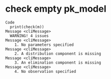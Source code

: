# check empty pk_model

    Code
      print(check(m))
    Message <cliMessage>
      WARNING! 4 issues
    Message <cliMessage>
        1. No parameters specified
    Message <cliMessage>
        2. A distribution component is missing
    Message <cliMessage>
        3. An elimination component is missing
    Message <cliMessage>
        4. No observation specified

